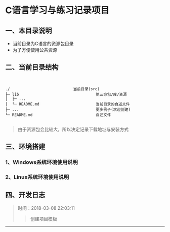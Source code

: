 # C语言学习与练习记录项目

## 一、本目录说明

+ 当前目录为C语言的资源包目录
+ 为了方便使用公共资源


## 二、当前目录结构

<pre><code>

./                            当前目录(src)
├─ lib                                  第三方包/库/资源
│  ├─ ...
│  └─ README.md                         当前目录的自述文件
├─ ...                                  更多例子(欢迎创建)
└─ README.md                            自述文件

</code></pre>

> 由于资源包会比较大，所以决定记录下载地址与安装方式

## 三、环境搭建

### 1、Windows系统环境使用说明


### 2、Linux系统环境使用说明


## 四、开发日志

>时间：2018-03-08 22:03:11
>>创建项目模板
---
>
>>


